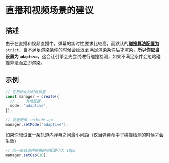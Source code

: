 # 直播和视频场景的建议

## 描述

由于在直播和视频直播中，弹幕的实时性要求比较高，而默认的[**碰撞算法配置为**](../reference/manager-configuration/#config-mode) `strict`，当不满足渲染条件的时候会延迟到满足渲染条件后才渲染，**所以你应当设置为 `adaptive`**，这会让引擎会先尝试进行碰撞检测，如果不满足条件会忽略碰撞算法而立即渲染。

## 示例

```ts {4,8}
// 在初始化的时候设置
const manager = create({
  // ... 其他配置
  mode: 'adaptive',
});

// 或者使用 setMode api
manager.setMode('adaptive');
```

如果你想设置一条轨道内弹幕之间最小间距（仅当弹幕命中了碰撞检测的时候才会生效）

```ts
// 同一条轨道内弹幕的间距最小为 10px
manager.setGap(10);
```
